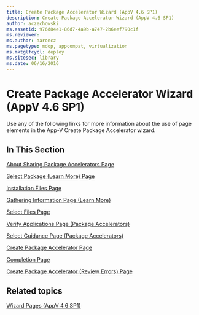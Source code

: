 ```yaml
---
title: Create Package Accelerator Wizard (AppV 4.6 SP1)
description: Create Package Accelerator Wizard (AppV 4.6 SP1)
author: aczechowski
ms.assetid: 976d84e1-86d7-4a9b-a747-2b6eef790c1f
ms.reviewer:
ms.author: aaroncz
ms.pagetype: mdop, appcompat, virtualization
ms.mktglfcycl: deploy
ms.sitesec: library
ms.date: 06/16/2016
---
```



# Create Package Accelerator Wizard (AppV 4.6 SP1)


Use any of the following links for more information about the use of page elements in the App-V Create Package Accelerator wizard.

## In This Section


<a href="" id="about-sharing-package-accelerators-page"></a>[About Sharing Package Accelerators Page](about-sharing-package-accelerators-page.md)

<a href="" id="select-package--learn-more--page"></a>[Select Package (Learn More) Page](select-package--learn-more--page.md)

<a href="" id="installation-files-page"></a>[Installation Files Page](installation-files-page.md)

<a href="" id="gathering-information-page--learn-more-"></a>[Gathering Information Page (Learn More)](gathering-information-page--learn-more-.md)

<a href="" id="select-files-page"></a>[Select Files Page](select-files-page.md)

<a href="" id="verify-applications-page--package-accelerators-"></a>[Verify Applications Page (Package Accelerators)](verify-applications-page--package-accelerators-.md)

<a href="" id="select-guidance-page--package-accelerators-"></a>[Select Guidance Page (Package Accelerators)](select-guidance-page--package-accelerators-.md)

<a href="" id="create-package-accelerator-page"></a>[Create Package Accelerator Page](create-package-accelerator-page.md)

<a href="" id="completion-page"></a>[Completion Page](completion-page.md)

<a href="" id="create-package-accelerator--review-errors--page"></a>[Create Package Accelerator (Review Errors) Page](create-package-accelerator--review-errors--page.md)

## Related topics


[Wizard Pages (AppV 4.6 SP1)](wizard-pages--appv-46-sp1-.md)

 

 





